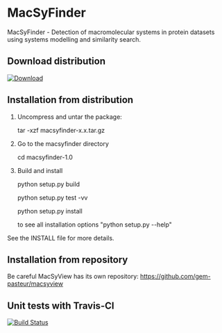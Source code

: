 MacSyFinder
===========

MacSyFinder - Detection of macromolecular systems in protein datasets using systems modelling and similarity search.


Download distribution
---------------------
[ ![Download](https://api.bintray.com/packages/gem-pasteur/MacSyFinder/macsyfinder/images/download.png) ](https://bintray.com/gem-pasteur/MacSyFinder/macsyfinder/_latestVersion)
 


Installation from distribution
------------------------------

1. Uncompress and untar the package:

   tar -xzf macsyfinder-x.x.tar.gz

2. Go to the macsyfinder directory
 
    cd macsyfinder-1.0

3. Build and install

    python setup.py build
    
    python setup.py test -vv
    
    python setup.py install

    to see all installation options "python setup.py --help"

See the INSTALL file for more details.


Installation from repository
----------------------------

 Be careful MacSyView has its own repository: https://github.com/gem-pasteur/macsyview
 
 
Unit tests with Travis-CI
-------------------------
 [![Build Status](https://travis-ci.org/gem-pasteur/macsyfinder.svg?branch=master)](https://travis-ci.org/gem-pasteur/macsyfinder)
